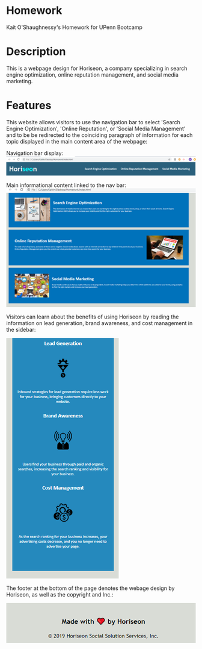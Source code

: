 # Homework
Kait O'Shaughnessy's Homework for UPenn Bootcamp 

# Description
This is a webpage design for Horiseon, a company specializing in search engine optimization, online reputation management, and social media marketing. 

# Features
This website allows visitors to use the navigation bar to select 'Search Engine Optimization', 'Online Reputation', or 'Social Media Management' and to be be redirected to the coinciding paragraph of information for each topic displayed in the main content area of the webpage: 

Navigation bar display:
![navbar](navbar.png)

Main informational content linked to the nav bar:
![maincontent](maincontent.png)

Visitors can learn about the benefits of using Horiseon by reading the information on lead generation, brand awareness, and cost management in the sidebar:

![sidebar](sidebar.png)

The footer at the bottom of the page denotes the webage design by Horiseon, as well as the copyright and Inc.:

![footer](footer.png)